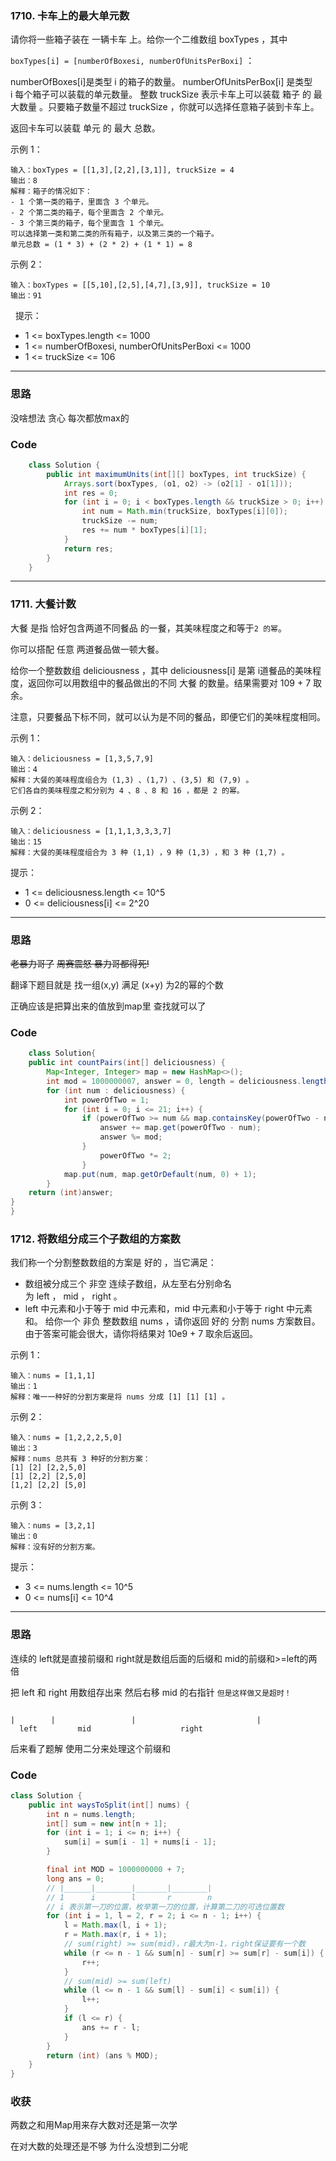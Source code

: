 ### 1710. 卡车上的最大单元数

请你将一些箱子装在 一辆卡车 上。给你一个二维数组 boxTypes ，其中 

`boxTypes[i] = [numberOfBoxesi, numberOfUnitsPerBoxi]` ：

numberOfBoxes[i]是类型 i 的箱子的数量。
numberOfUnitsPerBox[i] 是类型 i 每个箱子可以装载的单元数量。
整数 truckSize 表示卡车上可以装载 箱子 的 最大数量 。只要箱子数量不超过 truckSize ，你就可以选择任意箱子装到卡车上。

返回卡车可以装载 单元 的 最大 总数。

示例 1：
```
输入：boxTypes = [[1,3],[2,2],[3,1]], truckSize = 4
输出：8
解释：箱子的情况如下：
- 1 个第一类的箱子，里面含 3 个单元。
- 2 个第二类的箱子，每个里面含 2 个单元。
- 3 个第三类的箱子，每个里面含 1 个单元。
可以选择第一类和第二类的所有箱子，以及第三类的一个箱子。
单元总数 = (1 * 3) + (2 * 2) + (1 * 1) = 8
```

示例 2：
```
输入：boxTypes = [[5,10],[2,5],[4,7],[3,9]], truckSize = 10
输出：91
```
 
提示：

- 1 <= boxTypes.length <= 1000
- 1 <= numberOfBoxesi, numberOfUnitsPerBoxi <= 1000
- 1 <= truckSize <= 106

***
### 思路

没啥想法 贪心 每次都放max的

### Code
```java
    class Solution {
        public int maximumUnits(int[][] boxTypes, int truckSize) {
            Arrays.sort(boxTypes, (o1, o2) -> (o2[1] - o1[1]));
            int res = 0;
            for (int i = 0; i < boxTypes.length && truckSize > 0; i++) {
                int num = Math.min(truckSize, boxTypes[i][0]);
                truckSize -= num;
                res += num * boxTypes[i][1];
            }
            return res;
        }
    }
```
*** 
### 1711. 大餐计数

大餐 是指 恰好包含两道不同餐品 的一餐，其美味程度之和等于`2 的幂`。

你可以搭配 任意 两道餐品做一顿大餐。

给你一个整数数组 deliciousness ，其中 deliciousness[i] 是第 i​​​​​​​​​​​​​​ 道餐品的美味程度，返回你可以用数组中的餐品做出的不同 大餐 的数量。结果需要对 109 + 7 取余。

注意，只要餐品下标不同，就可以认为是不同的餐品，即便它们的美味程度相同。

示例 1：
```
输入：deliciousness = [1,3,5,7,9]
输出：4
解释：大餐的美味程度组合为 (1,3) 、(1,7) 、(3,5) 和 (7,9) 。
它们各自的美味程度之和分别为 4 、8 、8 和 16 ，都是 2 的幂。
```
示例 2：
```
输入：deliciousness = [1,1,1,3,3,3,7]
输出：15
解释：大餐的美味程度组合为 3 种 (1,1) ，9 种 (1,3) ，和 3 种 (1,7) 。
```

提示：

- 1 <= deliciousness.length <= 10^5
- 0 <= deliciousness[i] <= 2^20
*** 
### 思路

~~老暴力哥了~~ ~~周赛震怒 暴力哥都得死!~~

翻译下题目就是 找一组(x,y) 满足 (x+y) 为2的幂的个数

正确应该是把算出来的值放到map里 查找就可以了

### Code
```java
    class Solution{ 
    public int countPairs(int[] deliciousness) {
        Map<Integer, Integer> map = new HashMap<>();
        int mod = 1000000007, answer = 0, length = deliciousness.length;
        for (int num : deliciousness) {
            int powerOfTwo = 1;
            for (int i = 0; i <= 21; i++) {
                if (powerOfTwo >= num && map.containsKey(powerOfTwo - num)) {
                    answer += map.get(powerOfTwo - num);
                    answer %= mod;
                }
                    powerOfTwo *= 2;
                }
            map.put(num, map.getOrDefault(num, 0) + 1);
        }
    return (int)answer;
}
}
```
### 1712. 将数组分成三个子数组的方案数
我们称一个分割整数数组的方案是 好的 ，当它满足：

- 数组被分成三个 非空 连续子数组，从左至右分别命名为 left ， mid ， right 。
- left 中元素和小于等于 mid 中元素和，mid 中元素和小于等于 right 中元素和。
给你一个 非负 整数数组 nums ，请你返回 好的 分割 nums 方案数目。由于答案可能会很大，请你将结果对 10e9 + 7 取余后返回。

示例 1：
```
输入：nums = [1,1,1]
输出：1
解释：唯一一种好的分割方案是将 nums 分成 [1] [1] [1] 。
```
示例 2：
```
输入：nums = [1,2,2,2,5,0]
输出：3
解释：nums 总共有 3 种好的分割方案：
[1] [2] [2,2,5,0]
[1] [2,2] [2,5,0]
[1,2] [2,2] [5,0]
```
示例 3：
```
输入：nums = [3,2,1]
输出：0
解释：没有好的分割方案。
```
提示：
- 3 <= nums.length <= 10^5
- 0 <= nums[i] <= 10^4
***
### 思路

连续的 left就是直接前缀和 right就是数组后面的后缀和 mid的前缀和>=left的两倍

把 left 和 right 用数组存出来 然后右移 mid 的右指针 `但是这样做又是超时！`

```

|        |                 |                           |
  left         mid                    right

```

后来看了题解 使用二分来处理这个前缀和 


### Code
```java
class Solution {
    public int waysToSplit(int[] nums) {
        int n = nums.length;
        int[] sum = new int[n + 1];
        for (int i = 1; i <= n; i++) {
            sum[i] = sum[i - 1] + nums[i - 1];
        }

        final int MOD = 1000000000 + 7;
        long ans = 0;
        // |______|________|_______|________|
        // 1      i        l       r        n
        // i 表示第一刀的位置，枚举第一刀的位置，计算第二刀的可选位置数
        for (int i = 1, l = 2, r = 2; i <= n - 1; i++) {
            l = Math.max(l, i + 1);
            r = Math.max(r, i + 1);
            // sum(right) >= sum(mid)，r最大为n-1，right保证要有一个数
            while (r <= n - 1 && sum[n] - sum[r] >= sum[r] - sum[i]) {
                r++;
            }
            // sum(mid) >= sum(left)
            while (l <= n - 1 && sum[l] - sum[i] < sum[i]) {
                l++;
            }
            if (l <= r) {
                ans += r - l;
            }
        }
        return (int) (ans % MOD);
    }
}
```
### 收获

两数之和用Map用来存大数对还是第一次学

在对大数的处理还是不够 为什么没想到二分呢
